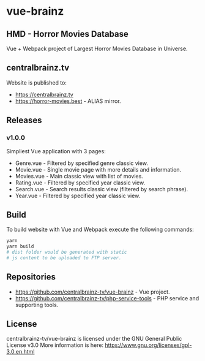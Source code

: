 # vue-brainz
## HMD - Horror Movies Database
Vue + Webpack project of Largest Horror Movies Database in Universe.
## centralbrainz.tv
Website is published to:
* https://centralbrainz.tv
* https://horror-movies.best - ALIAS mirror.
## Releases
### v1.0.0
Simpliest Vue application with 3 pages:
* Genre.vue - Filtered by specified genre classic view.
* Movie.vue - Single movie page with more details and information.
* Movies.vue - Main classic view with list of movies.
* Rating.vue - Filtered by specified year classic view.
* Search.vue - Search results classic view (filtered by search phrase).
* Year.vue - Filtered by specified year classic view.
## Build
To build website with Vue and Webpack execute the following commands:
```bash
yarn
yarn build
# dist folder would be generated with static 
# js content to be uploaded to FTP server.
```
## Repositories
* https://github.com/centralbrainz-tv/vue-brainz - Vue project.
* https://github.com/centralbrainz-tv/php-service-tools - PHP service and supporting tools.
## License
  centralbrainz-tv/vue-brainz is licensed under the GNU General Public License v3.0
  More information is here: https://www.gnu.org/licenses/gpl-3.0.en.html
